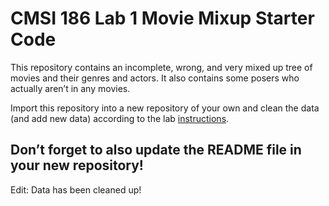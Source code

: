 # CMSI 186 Lab 1 Movie Mixup Starter Code

This repository contains an incomplete, wrong, and very mixed up tree of movies and their genres and actors. It also contains some posers who actually aren’t in any movies.

Import this repository into a new repository of your own and clean the data (and add new data) according to the lab [instructions](https://cs.lmu.edu/~ray/classes/plab/lab/1/).

Don’t forget to also update the README file in your new repository!
----------
Edit:
Data has been cleaned up!
